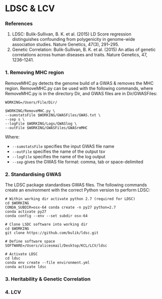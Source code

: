 # LDSC & LCV
### References
1. LDSC: Bulik-Sullivan, B. K. et al. (2015) LD Score regression distinguishes confounding from polygenicity in genome-wide association studies. Nature Genetics, 47(3), 291–295. 
2. Genetic Correlation: Bulik-Sullivan, B. K. et al. (2015) An atlas of genetic correlations across human diseases and traits. Nature Genetics, 47, 1236–1241.

### 1. Removing MHC region
RemoveMHC.py detects the genome build of a GWAS & removes the MHC region. RemoveMHC.py can be used with the following commands, where RemoveMHC.py is in the directory Dir, and GWAS files are in Dir/GWASFiles:

```Shell
WORKING=/Users/File/Dir/

$WORKING/RemoveMHC.py \
--sumstatsFile $WORKING/GWASFiles/GWAS.txt \
--sep s \
--logFile $WORKING/Logs/GWASlog \
--outFile $WORKING/GWASFiles/GWASrmMHC    
```

Where:
- `--sumstatsFile` specifies the input GWAS file name
- `--outFile` specifies the name of the output tsv
- `--logFile` specifies the name of the log output
- `--sep` gives the GWAS file format: comma, tab or space-delimited

### 2. Standardising GWAS
The LDSC package standardises GWAS files. The following commands create an environment with the correct Python version to perform LDSC:
```Shell
# Within working dir activate python 2.7 (required for LDSC)
cd $WORKING
CONDA_SUBDIR=osx-64 conda create -n py27 python=2.7                               
conda activate py27
conda config --env --set subdir osx-64         

# Clone LSDC software into working dir
cd $WORKING
git clone https://github.com/bulik/ldsc.git    

# Define software space
SOFTWARE=/Users/alicesmail/Desktop/KCL/LCV/ldsc

# Activate LDSC
cd ldsc   
conda env create --file environment.yml
conda activate ldsc
```

### 3. Heritability & Genetic Correlation
### 4. LCV
